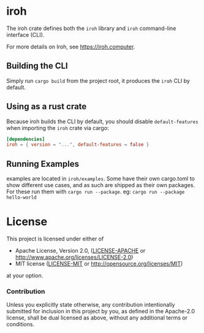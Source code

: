 # iroh

The iroh crate defines both the `iroh` library and `iroh` command-line interface (CLI).

For more details on Iroh, see https://iroh.computer.

## Building the CLI

Simply run `cargo build` from the project root, it produces the `iroh` CLI by default.

## Using as a rust crate

Because iroh builds the CLI by default, you should disable `default-features` when importing the `iroh` crate via cargo:

```toml
[dependencies]
iroh = { version = "...", default-features = false }
```

## Running Examples

examples are located in `iroh/examples`. Some have their own cargo.toml to show different use cases, and as such are shipped as their own packages. For these run them with `cargo run --package`. eg: `cargo run --package hello-world`

# License

This project is licensed under either of

 * Apache License, Version 2.0, ([LICENSE-APACHE](LICENSE-APACHE) or
   http://www.apache.org/licenses/LICENSE-2.0)
 * MIT license ([LICENSE-MIT](LICENSE-MIT) or
   http://opensource.org/licenses/MIT)

at your option.

### Contribution

Unless you explicitly state otherwise, any contribution intentionally submitted
for inclusion in this project by you, as defined in the Apache-2.0 license,
shall be dual licensed as above, without any additional terms or conditions.
